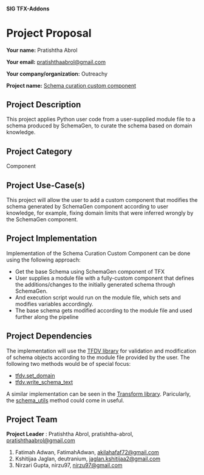 #### SIG TFX-Addons
# Project Proposal

**Your name:** Pratishtha Abrol

**Your email:** pratishthaabrol@gmail.com

**Your company/organization:** Outreachy

**Project name:** [Schema curation custom component](https://github.com/tensorflow/tfx-addons/issues/8)

## Project Description
This project applies Python user code from a user-supplied module file to a schema produced by SchemaGen, to curate the schema based on domain knowledge.

## Project Category
Component

## Project Use-Case(s)
This project will allow the user to add a custom component that modifies the schema generated by SchemaGen component according to user knowledge, for example, fixing domain limits that were inferred wrongly by the SchemaGen component.

## Project Implementation
Implementation of the Schema Curation Custom Component can be done using the following approach:
- Get the base Schema using SchemaGen component of TFX
- User supplies a module file with a fully-custom component that defines the additions/changes to the initially generated schema through SchemaGen.
- And execution script would run on the module file, which sets and modifies variables accordingly.
- The base schema gets modified according to the module file and used further along the pipeline

## Project Dependencies
The implementation will use the [TFDV library](https://www.tensorflow.org/tfx/data_validation/api_docs/python/tfdv) for validation and modification of schema objects according to the module file provided by the user. The following two methods would be of special focus:
- [tfdv.set_domain](https://www.tensorflow.org/tfx/data_validation/api_docs/python/tfdv/set_domain)
- [tfdv.write_schema_text](https://www.tensorflow.org/tfx/data_validation/api_docs/python/tfdv/write_schema_text)

A similar implementation can be seen in the [Transform library](https://github.com/tensorflow/transform). Paricularly, the [schema_utils](https://github.com/tensorflow/transform/blob/master/tensorflow_transform/tf_metadata/schema_utils.py) method could come in useful.

## Project Team
**Project Leader** : Pratishtha Abrol, pratishtha-abrol, pratishthaabrol@gmail.com
1. Fatimah Adwan, FatimahAdwan, akilahafaf72@gmail.com
2. Kshitijaa Jaglan, deutranium, jaglan.kshitijaa2@gmail.com
3. Nirzari Gupta, nirzu97, nirzu97@gmail.com